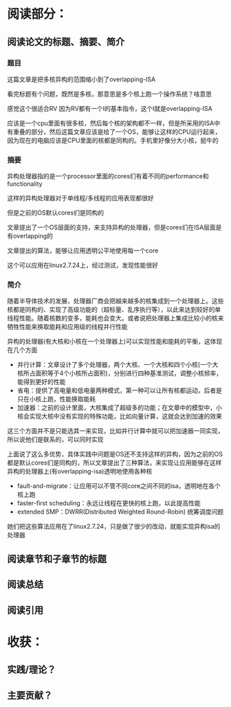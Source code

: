 # **阅读部分：**

## **阅读论文的标题、摘要、简介**

### 题目

这篇文章是把多核异构的范围缩小到了overlapping-ISA

看完标题有个问题，既然是多核，那意思是多个核上跑一个操作系统？啥意思

感觉这个很适合RV 因为RV都有一个I的基本指令，这个I就是overlapping-ISA

应该是一个cpu里面有很多核，然后每个核的架构都不一样，但是所采用的ISA中有重叠的部分，然后这篇文章应该是给了一个OS，能够让这样的CPU运行起来，因为现在的电脑应该是CPU里面的核都是同构的。手机里好像分大小核，挺牛的

### 摘要

异构处理器指的是一个processor里面的cores们有着不同的performance和functionality

这样的异构处理器对于单线程/多线程的应用表现都很好

但是之前的OS默认cores们是同构的

文章提出了一个OS层面的支持，来支持异构的处理器，但是cores们在ISA层面是有overlapping的

文章提出的算法，能够让应用透明公平地使用每一个core

这个可以应用在linux2.7.24上，经过测试，发现性能很好

### 简介

随着半导体技术的发展，处理器厂商会把越来越多的核集成到一个处理器上。这些核都是同构的、实现了高级功能的（超标量、乱序执行等），以此来达到较好的单线程性能。随着核数的变多，能耗也会变大。或者说把处理器上集成比较小的核来牺牲性能来换取能耗和应用级的线程并行性能

异构的处理器(有大核和小核在一个处理器上)可以实现性能和能耗的平衡，这体现在几个方面

* 并行计算：文章设计了多个处理器，两个大核、一个大核和四个小核(一个大核所占面积等于4个小核所占面积)，分别进行四种基准测试，调整小核频率，能得到更好的性能
* 省电：提供了高电量和低电量两种模式，第一种可以让所有核都运动，后者是只在小核上跑，性能换取能耗
* 加速器：之前的设计里面，大核集成了超级多的功能；在文章中的模型中，小核会实现大核中没有实现的特殊功能，比如向量计算，这就会达到加速的效果

这三个方面并不是只能选其一来实现，比如并行计算中就可以把加速器一同实现，所以说他们是联系的，可以同时实现

上面说了这么多优势，具体实践中问题是OS还不支持这样的异构，因为之前的OS都是默认cores们是同构的，所以文章提出了三种算法，来实现让应用能够在这样异构的处理器上(有overlapping-isa)透明地使用各种核

* fault-and-migrate：让应用可以不管不同core之间不同的isa，透明地在各个核上跑
* faster-first scheduling：永远让线程在更快的核上跑，以此提高性能
* extended SMP：DWRR(Distributed Weighted Round-Robin) 统筹调度问题

她们把这些算法应用在了linux2.7.24，只是做了很少的改动，就能实现异构isa的处理器

## **阅读章节和子章节的标题**


## **阅读总结**


## **阅读引用**

# **收获：**

## **实践/理论？**


## **主要贡献？**
